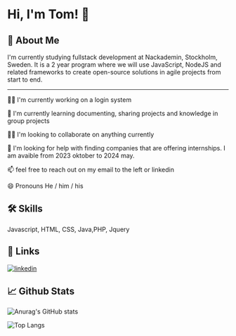 # Hi, I'm Tom! 👋


## 🚀 About Me
I'm currently studying fullstack development at Nackademin, Stockholm, Sweden. 
It is a 2 year program where we will use JavaScript, NodeJS and related frameworks to create open-source solutions in agile projects from start to end. 


___

👩‍💻 I'm currently working on a login system

🧠 I'm currently learning documenting, sharing projects and knowledge in group projects

👯‍♀️ I'm looking to collaborate on anything currently

🤔 I'm looking for help with finding companies that are offering internships. I am avaible from 2023 oktober to 2024 may. 

📫 feel free to reach out on my email to the left or linkedin

😄 Pronouns He / him / his




## 🛠 Skills
Javascript, HTML, CSS, Java,PHP, Jquery

## 🔗 Links
[![linkedin](https://img.shields.io/badge/linkedin-0A66C2?style=for-the-badge&logo=linkedin&logoColor=white)](https://www.linkedin.com/in/tom-johansson-021604198/)


## 📈 Github Stats

![Anurag's GitHub stats](https://github-readme-stats.vercel.app/api?username=ToJoh123&theme=radical)

![Top Langs](https://github-readme-stats.vercel.app/api/top-langs/?username=ToJoh123&layout=compact&theme=radical)   
